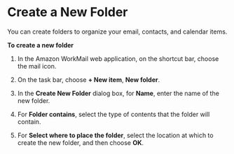 # Create a New Folder<a name="create_folder"></a>

You can create folders to organize your email, contacts, and calendar items\.

**To create a new folder**

1. In the Amazon WorkMail web application, on the shortcut bar, choose the mail icon\.

1. On the task bar, choose **\+ New item**, **New folder**\.

1. In the **Create New Folder** dialog box, for **Name**, enter the name of the new folder\.

1. For **Folder contains**, select the type of contents that the folder will contain\.

1. For **Select where to place the folder**, select the location at which to create the new folder, and then choose **OK**\.